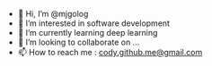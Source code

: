 - 👋 Hi, I’m @mjgolog
- 👀 I’m interested in software development
- 🌱 I’m currently learning deep learning
- 💞️ I’m looking to collaborate on ...
- 📫 How to reach me : cody.github.me@gmail.com

<!---
mjgolog/mjgolog is a ✨ special ✨ repository because its `README.md` (this file) appears on your GitHub profile.
You can click the Preview link to take a look at your changes.
--->
